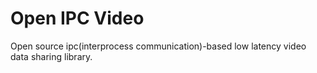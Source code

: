 # Open IPC Video

Open source ipc(interprocess communication)-based  low latency video data sharing library.
